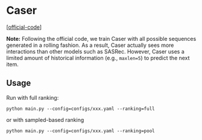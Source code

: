 

# Caser

[[official-code](https://github.com/graytowne/caser_pytorch)]


**Note:** Following the official code, we train Caser with all possible sequences generated in a rolling fashion.
As a result, Caser actually sees more interactions than other models such as SASRec.
However, Caser uses a limited amount of historical information (e.g., `maxlen=5`) to predict the next item.


## Usage

Run with full ranking:

    python main.py --config=configs/xxx.yaml --ranking=full

or with sampled-based ranking

    python main.py --config=configs/xxx.yaml --ranking=pool

